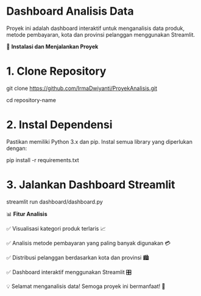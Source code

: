 # Dashboard Analisis Data

Proyek ini adalah dashboard interaktif untuk menganalisis data produk, metode pembayaran, kota dan provinsi pelanggan menggunakan Streamlit.

🚀 **Instalasi dan Menjalankan Proyek**

# 1️. Clone Repository

git clone https://github.com/IrmaDwiyanti/ProyekAnalisis.git

cd repository-name

# 2️. Instal Dependensi

Pastikan memiliki Python 3.x dan pip. Instal semua library yang diperlukan dengan:

pip install -r requirements.txt

# 3️. Jalankan Dashboard Streamlit

streamlit run dashboard/dashboard.py

📊 **Fitur Analisis**

✅ Visualisasi kategori produk terlaris 📈

✅ Analisis metode pembayaran yang paling banyak digunakan 💳

✅ Distribusi pelanggan berdasarkan kota dan provinsi 🏙️

✅ Dashboard interaktif menggunakan Streamlit 🎛️


💡 Selamat menganalisis data! Semoga proyek ini bermanfaat! 🚀
